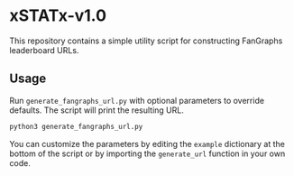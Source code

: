 # xSTATx-v1.0

This repository contains a simple utility script for constructing FanGraphs leaderboard URLs.

## Usage

Run `generate_fangraphs_url.py` with optional parameters to override defaults. The script will print the resulting URL.

```bash
python3 generate_fangraphs_url.py
```

You can customize the parameters by editing the `example` dictionary at the bottom of the script or by importing the `generate_url` function in your own code.
